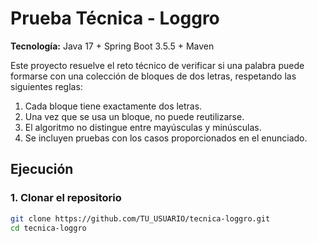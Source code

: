 # Prueba Técnica - Loggro  
**Tecnología:** Java 17 + Spring Boot 3.5.5 + Maven  

Este proyecto resuelve el reto técnico de verificar si una palabra puede formarse con una colección de bloques de dos letras, respetando las siguientes reglas:

1. Cada bloque tiene exactamente dos letras.  
2. Una vez que se usa un bloque, no puede reutilizarse.  
3. El algoritmo no distingue entre mayúsculas y minúsculas.  
4. Se incluyen pruebas con los casos proporcionados en el enunciado.  


## Ejecución

### 1. Clonar el repositorio
```bash
git clone https://github.com/TU_USUARIO/tecnica-loggro.git
cd tecnica-loggro
